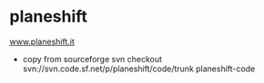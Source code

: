planeshift
==========

www.planeshift.it

* copy from sourceforge
  svn checkout svn://svn.code.sf.net/p/planeshift/code/trunk planeshift-code

